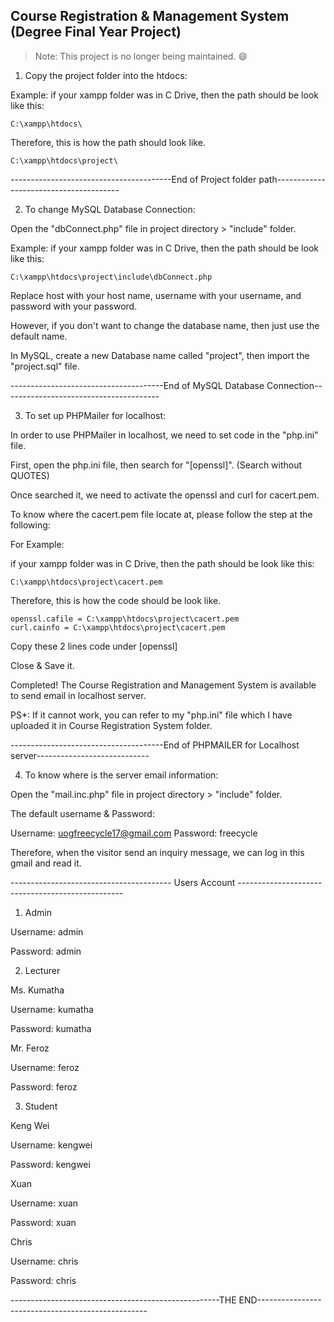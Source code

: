 ## Course Registration & Management System (Degree Final Year Project)



> Note: This project is no longer being maintained. :smile:



1) Copy the project folder into the htdocs:

Example: 
if your xampp folder was in C Drive, then the path should be look like this:

	C:\xampp\htdocs\

Therefore, this is how the path should look like.

	C:\xampp\htdocs\project\

----------------------------------------End of Project folder path---------------------------------------


2) To change MySQL Database Connection:

Open the "dbConnect.php" file in project directory > "include" folder.

Example: 
if your xampp folder was in C Drive, then the path should be look like this:

	C:\xampp\htdocs\project\include\dbConnect.php

Replace host with your host name, username with your username, and password with your password.

However, if you don't want to change the database name, then just use the default name.

In MySQL, create a new Database name called "project", then import the "project.sql" file.


--------------------------------------End of MySQL Database Connection---------------------------------------


3) To set up PHPMailer for localhost:

In order to use PHPMailer in localhost, we need to set code in the "php.ini" file.

First, open the php.ini file, then search for "[openssl]". (Search without QUOTES)

Once searched it, we need to activate the openssl and curl for cacert.pem.

To know where the cacert.pem file locate at, please follow the step at the following:

For Example:
 
if your xampp folder was in C Drive, then the path should be look like this:

	C:\xampp\htdocs\project\cacert.pem

Therefore, this is how the code should be look like.

	openssl.cafile = C:\xampp\htdocs\project\cacert.pem
	curl.cainfo = C:\xampp\htdocs\project\cacert.pem

Copy these 2 lines code under [openssl]

Close & Save it.

Completed! The Course Registration and Management System is available to send email in localhost server.

PS*: If it cannot work, you can refer to my "php.ini" file which I have uploaded it in Course Registration System folder.


--------------------------------------End of PHPMAILER for Localhost server----------------------------


4) To know where is the server email information:

Open the "mail.inc.php" file in project directory > "include" folder.

The default username & Password:

Username: uogfreecycle17@gmail.com
Password: freecycle

Therefore, when the visitor send an inquiry message, we can log in this gmail and read it.

---------------------------------------- Users Account -------------------------------------------------

1) Admin

Username: admin

Password: admin

2) Lecturer

Ms. Kumatha

Username: kumatha

Password: kumatha

Mr. Feroz

Username: feroz

Password: feroz

3) Student

Keng Wei

Username: kengwei

Password: kengwei

Xuan

Username: xuan

Password: xuan

Chris

Username: chris

Password: chris


----------------------------------------------------THE END--------------------------------------------------


